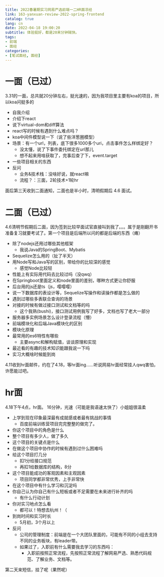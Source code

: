 ```yaml
---
title: 2022春暑期实习网易严选前端一二HR面凉经
link: 163-yanxuan-review-2022-spring-frontend
catalog: true
lang: cn
date: 2022-04-18 19:00:20
subtitle: 体验挺好，都是20来分钟贼快。
tags:
- 前端
- 面经
categories:
- [笔试面经, 面经]
---
```

# 一面（已过）

3.31的一面，总共就20分钟左右，挺光速的，因为我项目里主要有koa的项目，所以koa问挺多的

- 自我介绍
- 介绍下react
- 说下virtual-dom和diff算法
- react写的时候有遇到什么难点吗？
- koa中间件模型说一下（说了些洋葱圈模型）
- 场景：有一个url，列表，底下很多1000多个uri，点击事件怎么样绑定好？
  - 没太懂，说了下事件委托绑定在url那儿
  - 想不起来用啥获取了，完事后查了下，event.target
- 一些项目相关的东西
- 反问
  - 业务&技术栈：没啥好说，就react嘛
  - 流程？：三面，2轮技术+1轮hr

面后第三天收到二面通知，二面也是半小时，清明假期后 4.6 面试。

# 二面（已过）

4.6清明节假期后二面，因为签到比较早面试官直接叫到我了。。。属于是刚翻开书准备复习就要考试了。第一个项目是后端所以问的都是后端的东西（瘫）

- 除了nodejs还用过哪些其他框架
  - 我说Java的SpringBoot、Mybatis
- Sequelize怎么用的（扯了半天）
- 用Node写和Java写的区别，带给你的比较深的感觉
  - 感觉Node比较轻
- 性能上有实际用代码去比较过吗（没qwq）
- 在Springboot里面定义和node里面的差别，哪种方式更让你舒服
- 后台用的js还是ts（js，嘤嘤嘤）
- 说一下数据库的表设计等，Sequelize写操作和读操作都是怎么做的
- 遇到过哪些多表联合查询的场景
- 对接的时候有做过接口测试和文档等的吗
  - 这个我熟(bushi)，接口测试用例我写了好多，文档也写了老大一部分
- 服务器多实例场景怎么设计登录流程（懵）
- 前端模块化和后端Java模块化的区别
- 模块化原理
- 最常用的es6特性有哪些
  - 主要async和解构赋值，谈谈原理和实现
- 最近看的有趣的技术知识能跟我说一下吗
- 实习大概啥时候能到岗

4.11收到hr面邮件，约在了4.18，等hr面ing……听说网易hr面经常挂人qwq害怕，许愿能过吧。

# hr面
4.18下午4点，hr面。
16分钟，光速（可能是我语速太快了）小姐姐很温柔
- 上学到现在印象最深最有成就感或者最有挑战的事情
    - 百度前端训练营项目完完整整的做完了。
- 你这个项目中的角色是什么
- 整个项目有多少人，做了多久
- 这个项目的关键点是什么
- 在做这个项目中协作的时候有遇到过什么困难吗
- 给这个项目打几分
    - 扣1分给接口规范
    - 再扣1给数据库的结构，8分
- 这个项目能成功的客观因素和主观因素
    - 项目同学都非常优秀，上手非常快
- 在这个项目中有什么学习和沉淀吗
- 你自己认为你自己有什么短板或者不足需要在未来进行补齐的吗
    - 有什么行动计划
- 你对实习地点怎么看
    - 都可以！特想去杭州！（
- 到岗时间和实习时长
    - 5月初，3个月以上
- 反问
    - 公司的管理制度：前端是在一个大团队里面的，可能有不同的小组去支持不同的业务板块，有leader带。
    - 如果过了，入职前有什么需要我去学习的东西吗：
        - 入职前按照正常流程，先按照正常流程了解网易严选、熟悉代码规范、了解业务、文档等。

第二天来短信，挂了呢（果然呢）